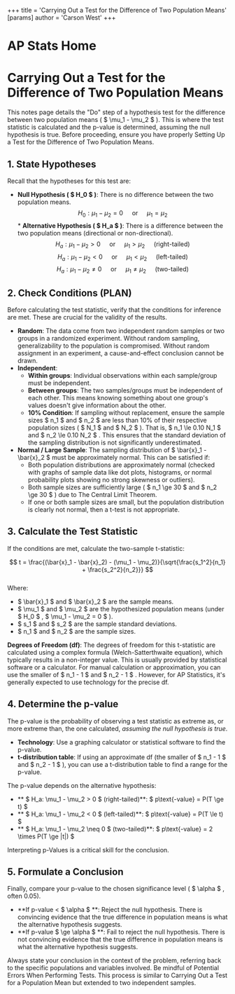 +++
 title = 'Carrying Out a Test for the Difference of Two Population Means'
[params]
	author = 'Carson West'
+++
# AP Stats Home
# Carrying Out a Test for the Difference of Two Population Means

This notes page details the "Do" step of a hypothesis test for the difference between two population means ( $ \mu_1 - \mu_2 $ ). This is where the test statistic is calculated and the p-value is determined, assuming the null hypothesis is true. Before proceeding, ensure you have properly Setting Up a Test for the Difference of Two Population Means.

## 1. State Hypotheses

Recall that the hypotheses for this test are:
*   **Null Hypothesis ( $ H_0 $ )**: There is no difference between the two population means.
     $$ H_0: \mu_1 - \mu_2 = 0 \quad \text{ or } \quad \mu_1 = \mu_2 $$  *   **Alternative Hypothesis ( $ H_a $ )**: There is a difference between the two population means (directional or non-directional).
     $$ H_a: \mu_1 - \mu_2 > 0 \quad \text{ or } \quad \mu_1 > \mu_2 \quad \text{ (right-tailed)} $$       $$ H_a: \mu_1 - \mu_2 < 0 \quad \text{ or } \quad \mu_1 < \mu_2 \quad \text{ (left-tailed)} $$       $$ H_a: \mu_1 - \mu_2 \neq 0 \quad \text{ or } \quad \mu_1 \neq \mu_2 \quad \text{ (two-tailed)} $$  
## 2. Check Conditions (PLAN)

Before calculating the test statistic, verify that the conditions for inference are met. These are crucial for the validity of the results.

*   **Random**: The data come from two independent random samples or two groups in a randomized experiment. Without random sampling, generalizability to the population is compromised. Without random assignment in an experiment, a cause-and-effect conclusion cannot be drawn.
*   **Independent**:
    *   **Within groups**: Individual observations within each sample/group must be independent.
    *   **Between groups**: The two samples/groups must be independent of each other. This means knowing something about one group's values doesn't give information about the other.
    *   **10% Condition**: If sampling without replacement, ensure the sample sizes  $ n_1 $  and  $ n_2 $  are less than 10% of their respective population sizes ( $ N_1 $  and  $ N_2 $ ). That is,  $ n_1 \le 0.10 N_1 $  and  $ n_2 \le 0.10 N_2 $ . This ensures that the standard deviation of the sampling distribution is not significantly underestimated.
*   **Normal / Large Sample**: The sampling distribution of  $ \bar{x}_1 - \bar{x}_2 $  must be approximately normal. This can be satisfied if:
    *   Both population distributions are approximately normal (checked with graphs of sample data like dot plots, histograms, or normal probability plots showing no strong skewness or outliers).
    *   Both sample sizes are sufficiently large ( $ n_1 \ge 30 $  and  $ n_2 \ge 30 $ ) due to The Central Limit Theorem.
    *   If one or both sample sizes are small, but the population distribution is clearly not normal, then a t-test is not appropriate.

## 3. Calculate the Test Statistic

If the conditions are met, calculate the two-sample t-statistic:

 $$ t = \frac{(\bar{x}_1 - \bar{x}_2) - (\mu_1 - \mu_2)}{\sqrt{\frac{s_1^2}{n_1} + \frac{s_2^2}{n_2}}} $$  
Where:
*    $ \bar{x}_1 $  and  $ \bar{x}_2 $  are the sample means.
*    $ \mu_1 $  and  $ \mu_2 $  are the hypothesized population means (under  $ H_0 $ ,  $ \mu_1 - \mu_2 = 0 $ ).
*    $ s_1 $  and  $ s_2 $  are the sample standard deviations.
*    $ n_1 $  and  $ n_2 $  are the sample sizes.

**Degrees of Freedom (df)**:
The degrees of freedom for this t-statistic are calculated using a complex formula (Welch-Satterthwaite equation), which typically results in a non-integer value. This is usually provided by statistical software or a calculator. For manual calculation or approximation, you can use the smaller of  $ n_1 - 1 $  and  $ n_2 - 1 $ . However, for AP Statistics, it's generally expected to use technology for the precise df.

## 4. Determine the p-value

The p-value is the probability of observing a test statistic as extreme as, or more extreme than, the one calculated, *assuming the null hypothesis is true*.

*   **Technology**: Use a graphing calculator or statistical software to find the p-value.
*   **t-distribution table**: If using an approximate df (the smaller of  $ n_1 - 1 $  and  $ n_2 - 1 $ ), you can use a t-distribution table to find a range for the p-value.

The p-value depends on the alternative hypothesis:
*   ** $ H_a: \mu_1 - \mu_2 > 0 $  (right-tailed)**:  $ p\text{-value} = P(T \ge t) $ 
*   ** $ H_a: \mu_1 - \mu_2 < 0 $  (left-tailed)**:  $ p\text{-value} = P(T \le t) $ 
*   ** $ H_a: \mu_1 - \mu_2 \neq 0 $  (two-tailed)**:  $ p\text{-value} = 2 \times P(T \ge |t|) $ 

Interpreting p-Values is a critical skill for the conclusion.

## 5. Formulate a Conclusion

Finally, compare your p-value to the chosen significance level ( $ \alpha $ , often 0.05).

*   **If p-value <  $ \alpha $ **: Reject the null hypothesis. There is convincing evidence that the true difference in population means is what the alternative hypothesis suggests.
*   **If p-value  $ \ge \alpha $ **: Fail to reject the null hypothesis. There is not convincing evidence that the true difference in population means is what the alternative hypothesis suggests.

Always state your conclusion in the context of the problem, referring back to the specific populations and variables involved. Be mindful of Potential Errors When Performing Tests. This process is similar to Carrying Out a Test for a Population Mean but extended to two independent samples.